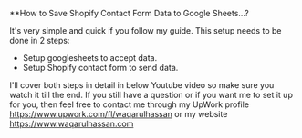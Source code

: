 **How to Save Shopify Contact Form Data to Google Sheets…?

It's very simple and quick if you follow my guide. This setup needs to be done in 2 steps:

- Setup googlesheets to accept data.
- Setup Shopify contact form to send data.

I'll cover both steps in detail in below Youtube video so make sure you watch it till the end. If you still have a question or if you want me to set it up for you, then feel free to contact me through my UpWork profile https://www.upwork.com/fl/waqarulhassan or my website https://www.waqarulhassan.com
